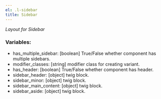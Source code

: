 ```yaml
---
el: .l-sidebar
title: Sidebar
---
```

_Layout for Sidebar_

### Variables:
* has_multiple_sidebar: [boolean] True/False whether component has multiple sidebars.
* modifier_classes: [string] modifier class for creating variant.
* has_header: [boolean] True/False whether component has header.
* sidebar_header: [object] twig block.
* sidebar_minor: [object] twig block.
* sidebar_main_content: [object] twig block.
* sidebar_aside: [object] twig block.
